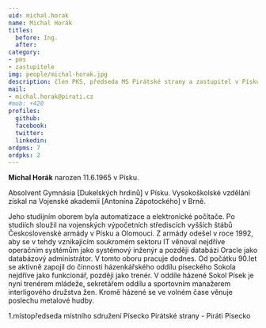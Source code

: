 ```yaml
---
uid: michal.horak
name: Michal Horák
titles:
  before: Ing.
  after:
category:
- pms
- zastupitele
img: people/michal-horak.jpg
description: člen PKS, předseda MS Pirátské strany a zastupitel v Písku
mail:
- michal.horak@pirati.cz
#mob: +420
profiles:
  github:
  facebook:				
  twitter:
  linkedin:
ordpms: 7
ordpks: 2  
---
```


**Michal Horák** narozen 11.6.1965 v Písku.

Absolvent Gymnásia [Dukelských hrdinů] v Písku. Vysokoškolské vzdělání získal na Vojenské akademii [Antonína Zápotockého] v Brně.

Jeho studijním oborem byla automatizace a elektronické počítače. Po studiích sloužil na vojenských výpočetních střediscích vyšších štábů Československé armády v Písku a Olomouci. Z armády odešel v roce 1992, aby se v tehdy vznikajícím soukromém sektoru IT věnoval nejdříve operačním systémům jako systémový inženýr a později databázi Oracle jako databázový administrátor. V tomto oboru pracuje dodnes. Od počátku 90.let se aktivně zapojil do činnosti házenkářského oddílu píseckého Sokola nejdříve jako funkcionář, později jako trenér. V oddíle házené Sokol Písek je nyní trenérem mládeže, sekretářem oddílu a sportovním manažerem interligového družstva žen. Kromě házené se ve volném čase věnuje poslechu metalové hudby.

1.místopředseda místního sdružení Písecko Pirátské strany - Piráti Písecko
